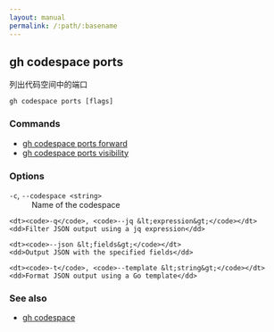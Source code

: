 ```yaml
---
layout: manual
permalink: /:path/:basename
---
```


## gh codespace ports

列出代码空间中的端口

```
gh codespace ports [flags]
```

### Commands

-   [gh codespace ports forward](./gh_codespace_ports_forward)
-   [gh codespace ports visibility](./gh_codespace_ports_visibility)

### Options

<dl class="flags">
	<dt><code>-c</code>, <code>--codespace &lt;string&gt;</code></dt>
	<dd>Name of the codespace</dd>

```
<dt><code>-q</code>, <code>--jq &lt;expression&gt;</code></dt>
<dd>Filter JSON output using a jq expression</dd>

<dt><code>--json &lt;fields&gt;</code></dt>
<dd>Output JSON with the specified fields</dd>

<dt><code>-t</code>, <code>--template &lt;string&gt;</code></dt>
<dd>Format JSON output using a Go template</dd>
```

</dl>

### See also

-   [gh codespace](./gh_codespace)
